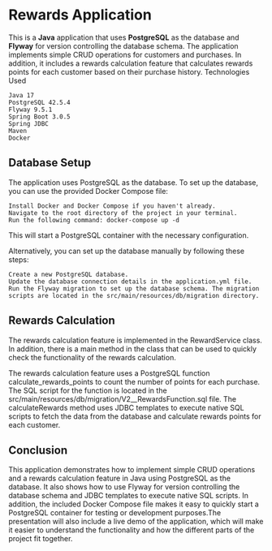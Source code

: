 # Rewards Application

This is a **Java** application that uses **PostgreSQL** as the database and **Flyway** for version controlling the
database schema. The application implements simple CRUD operations for customers and purchases. In addition, it includes
a rewards calculation feature that calculates rewards points for each customer based on their purchase history.
Technologies Used

    Java 17
    PostgreSQL 42.5.4
    Flyway 9.5.1
    Spring Boot 3.0.5
    Spring JDBC
    Maven
    Docker

## **Database Setup**

The application uses PostgreSQL as the database. To set up the database, you can use the provided Docker Compose file:

    Install Docker and Docker Compose if you haven't already.
    Navigate to the root directory of the project in your terminal.
    Run the following command: docker-compose up -d

This will start a PostgreSQL container with the necessary configuration.

Alternatively, you can set up the database manually by following these steps:

    Create a new PostgreSQL database.
    Update the database connection details in the application.yml file.
    Run the Flyway migration to set up the database schema. The migration scripts are located in the src/main/resources/db/migration directory.

## **Rewards Calculation**

The rewards calculation feature is implemented in the RewardService class. In addition, there is a main method in the class that can be used to quickly check the
functionality of the rewards calculation.

The rewards calculation feature uses a PostgreSQL function calculate_rewards_points to count the number of points for
each purchase. The SQL script for the function is located in the src/main/resources/db/migration/V2__RewardsFunction.sql
file. The calculateRewards method uses JDBC templates to execute native SQL scripts to fetch the data from the database
and calculate rewards points for each customer.

## **Conclusion**

This application demonstrates how to implement simple CRUD operations and a rewards calculation feature in Java using
PostgreSQL as the database. It also shows how to use Flyway for version controlling the database schema and JDBC
templates to execute native SQL scripts. In addition, the included Docker Compose file makes it easy to quickly start a
PostgreSQL container for testing or development purposes.The presentation will also include a live demo of the
application, which will make it easier to understand the functionality and how the different parts of the project fit
together.
